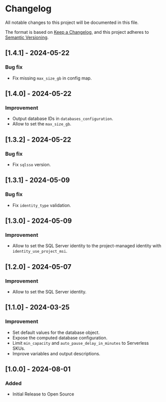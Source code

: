 <!-- markdownlint-disable-file MD024 MD041 -->
# Changelog

All notable changes to this project will be documented in this file.

The format is based on [Keep a Changelog](https://keepachangelog.com/en/1.0.0/),
and this project adheres to [Semantic Versioning](https://semver.org/spec/v2.0.0.html).

## [1.4.1] - 2024-05-22

### Bug fix

- Fix missing `max_size_gb` in config map.

## [1.4.0] - 2024-05-22

### Improvement

- Output database IDs in `databases_configuration`.
- Allow to set the `max_size_gb`.

## [1.3.2] - 2024-05-22

### Bug fix

- Fix `sqlsso` version.

## [1.3.1] - 2024-05-09

### Bug fix

- Fix `identity_type` validation.

## [1.3.0] - 2024-05-09

### Improvement

- Allow to set the SQL Server identity to the project-managed identity with `identity_use_project_msi`.

## [1.2.0] - 2024-05-07

### Improvement

- Allow to set the SQL Server identity.

## [1.1.0] - 2024-03-25

### Improvement

- Set default values for the database object.
- Expose the computed database configuration.
- Limit `min_capacity` and `auto_pause_delay_in_minutes` to Serverless SKUs.
- Improve variables and output descriptions.

## [1.0.0] - 2024-08-01

### Added

- Initial Release to Open Source

